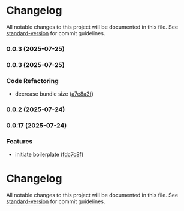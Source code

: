 # Changelog

All notable changes to this project will be documented in this file. See [standard-version](https://github.com/conventional-changelog/standard-version) for commit guidelines.

### 0.0.3 (2025-07-25)

### 0.0.3 (2025-07-25)


### Code Refactoring

* decrease bundle size ([a7e8a3f](https://github.com/montasim/client-parser/commit/a7e8a3f11331b311100b6ee5f33f5135da0d31a5))

### 0.0.2 (2025-07-24)

### 0.0.17 (2025-07-24)


### Features

* initiate boilerplate ([fdc7c8f](https://github.com/montasim/client-parser/commit/fdc7c8feae49cbf3094ac1213b7c21b972a9ab4a))

# Changelog

All notable changes to this project will be documented in this file. See [standard-version](https://github.com/conventional-changelog/standard-version) for commit guidelines.
